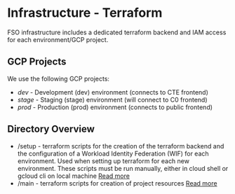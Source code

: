 
# Infrastructure - Terraform

FSO infrastructure includes a dedicated terraform backend and IAM access for each environment/GCP project.

## GCP Projects

We use the following GCP projects:

- _dev_ - Development (dev) environment (connects to CTE frontend)
- _stage_ - Staging (stage) environment (will connect to C0 frontend)
- _prod_ - Production (prod) environment (connects to public frontend)

## Directory Overview

- /setup - terraform scripts for the creation of the terraform backend and the configuration of a Workload Identity Federation (WIF) for each environment. Used when setting up terraform for each new environment.  These scripts must be run manually, either in cloud shell or gcloud cli on local machine [Read more](setup/README.md)
- /main - terraform scripts for creation of project resources [Read more](main/README.md)

